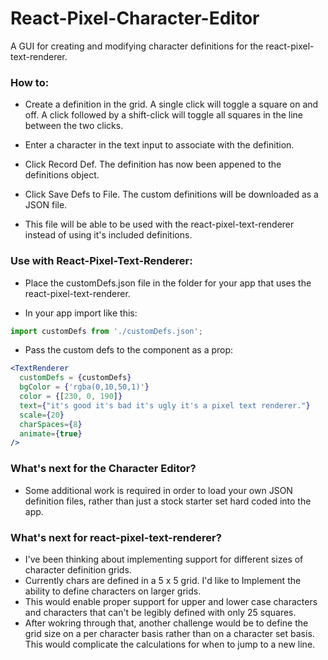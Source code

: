 # React-Pixel-Character-Editor

A GUI for creating and modifying character definitions for the react-pixel-text-renderer.

### How to:
  * Create a definition in the grid.  A single click will toggle a square on and off.  A click followed by a shift-click will toggle all squares in the line between the two clicks.

  * Enter a character in the text input to associate with the definition.

  * Click Record Def.  The definition has now been appened to the definitions object.

  * Click Save Defs to File.  The custom definitions will be downloaded as a JSON file.

  * This file will be able to be used with the react-pixel-text-renderer instead of using it's included definitions.

### Use with React-Pixel-Text-Renderer:

  * Place the customDefs.json file in the folder for your app that uses the react-pixel-text-renderer.

  * In your app import like this: 
  ```javascript 
  import customDefs from './customDefs.json';
  ```

  * Pass the custom defs to the component as a prop:
  ```jsx
  <TextRenderer
    customDefs = {customDefs}
    bgColor = {'rgba(0,10,50,1)'}
    color = {[230, 0, 190]}
    text={"it's good it's bad it's ugly it's a pixel text renderer."}
    scale={20}
    charSpaces={8}
    animate={true}
  />
 ```

### What's next for the Character Editor?
  * Some additional work is required in order to load your own JSON definition files, rather than just a stock starter set hard coded into the app.

### What's next for react-pixel-text-renderer?
  * I've been thinking about implementing support for different sizes of character definition grids.
  * Currently chars are defined in a 5 x 5 grid.  I'd like to Implement the ability to define characters on larger grids.
  * This would enable proper support for upper and lower case characters and characters that can't be legibly defined with only 25 squares.  
  * After wokring through that, another challenge would be to define the grid size on a per character basis rather than on a character set basis.  This would complicate the calculations for when to jump to a new line.

